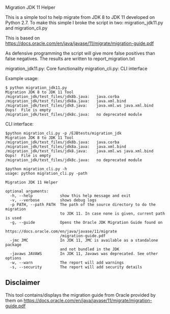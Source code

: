 Migration JDK 11 Helper

This is a simple tool to help migrate from JDK 8 to JDK 11 developed on Python 2.7.
To make this simple I broke the script in two: migration_jdk11.py and migration_cli.py

This is based on https://docs.oracle.com/en/java/javase/11/migrate/migration-guide.pdf

As defensive programming the script will give more false positives than false negatives.
The results are written to report_migration.txt

migration_jdk11.py: Core functionality
migration_cli.py: CLI interface

Example usage:
~~~
$ python migration_jdk11.py
Migration JDK 8 to JDK 11 Tool
/migration_jdk/test_files/jdk8b.java:	java.corba
/migration_jdk/test_files/jdk8a.java:	java.xml.bind
/migration_jdk/test_files/jdk8.java:	java.xml.ws	java.xml.bind
Oops!  File is empty
/migration_jdk/test_files/jdk8c.java:	no deprecated module
~~~

CLI interface:
~~~
$python migration_cli.py -p /EJBtests/migration_jdk
Migration JDK 8 to JDK 11 Tool
/migration_jdk/test_files/jdk8b.java:	java.corba
/migration_jdk/test_files/jdk8a.java:	java.xml.bind
/migration_jdk/test_files/jdk8.java:	java.xml.ws	java.xml.bind
Oops!  File is empty
/migration_jdk/test_files/jdk8c.java:	no deprecated module
~~~

~~~
$python migration_cli.py -h 
usage: python migration_cli.py -path

Migration JDK 11 Helper

optional arguments:
  -h, --help            show this help message and exit
  -v, --verbose         shows debug logs
  -p PATH, --path PATH  The path of the source directory to do the migration
                        to JDK 11. In case none is given, current path is used
  -g, --guide           Opens the Oracle JDK Migration Guide found on
                        https://docs.oracle.com/en/java/javase/11/migrate
                        /migration-guide.pdf
  -jmc JMC              In JDK 11, JMC is available as a standalone package
                        and not bundled in the JDK
  -javaws JAVAWS        In JDK 11, Javaws was deprecated. See other options
  -w, --warn            The report will add warnings
  -s, --security        The report will add security details
~~~

Disclaimer
---

This tool contains/displays the migration guide from Oracle provided by them on https://docs.oracle.com/en/java/javase/11/migrate/migration-guide.pdf

